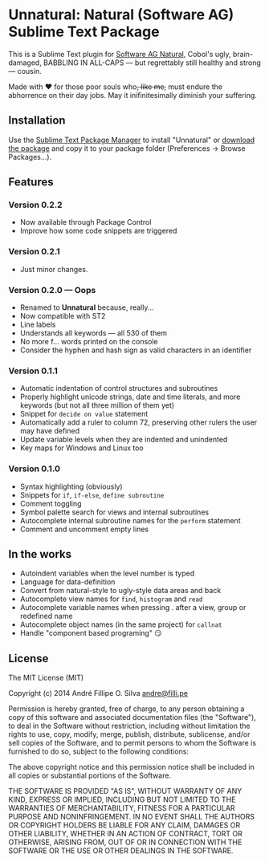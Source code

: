 Unnatural: Natural (Software AG) Sublime Text Package
=====================================================

This is a Sublime Text plugin for [Software AG Natural][natural], Cobol's
ugly, brain-damaged, BABBLING IN ALL-CAPS — but regrettably still healthy and
strong — cousin.

Made with ❤️ for those poor souls who<del>, like me,</del> must endure the abhorrence on their day jobs. May it inifinitesimally diminish your suffering.

[natural]: http://www.softwareag.com/corporate/products/adabas_natural/natural/overview


Installation
------------

Use the [Sublime Text Package Manager][stpm] to install "Unnatural" or [download the package][download] and copy it to your package folder (Preferences → Browse Packages...).

[stpm]: https://packagecontrol.io/installation "Installation - Package Control"
[download]: https://github.com/andref/Unnatural-Sublime-Package/archive/develop.zip "Download the latest version"


Features
--------

### Version 0.2.2

- Now available through Package Control
- Improve how some code snippets are triggered

### Version 0.2.1

- Just minor changes.

### Version 0.2.0 — Oops

- Renamed to **Unnatural** because, really...
- Now compatible with ST2
- Line labels
- Understands all keywords — all 530 of them
- No more f... words printed on the console
- Consider the hyphen and hash sign as valid characters in an identifier

### Version 0.1.1

- Automatic indentation of control structures and subroutines
- Properly highlight unicode strings, date and time literals, and more keywords
  (but not all three million of them yet)
- Snippet for `decide on value` statement
- Automatically add a ruler to column 72, preserving other rulers the user may
  have defined
- Update variable levels when they are indented and unindented
- Key maps for Windows and Linux too

### Version 0.1.0

- Syntax highlighting (obviously)
- Snippets for `if`, `if-else`, `define subroutine`
- Comment toggling
- Symbol palette search for views and internal subroutines
- Autocomplete internal subroutine names for the `perform` statement
- Comment and uncomment empty lines


In the works
------------

- Autoindent variables when the level number is typed
- Language for data-definition
- Convert from natural-style to ugly-style data areas and back
- Autocomplete view names for `find`, `histogram` and `read`
- Autocomplete variable names when pressing . after a view, group or redefined
  name
- Autocomplete object names (in the same project) for `callnat`
- Handle "component based programing" 😏


License
-------

The MIT License (MIT)

Copyright (c) 2014 André Fillipe O. Silva <andre@filli.pe>

Permission is hereby granted, free of charge, to any person obtaining a copy
of this software and associated documentation files (the "Software"), to deal
in the Software without restriction, including without limitation the rights
to use, copy, modify, merge, publish, distribute, sublicense, and/or sell
copies of the Software, and to permit persons to whom the Software is
furnished to do so, subject to the following conditions:

The above copyright notice and this permission notice shall be included in
all copies or substantial portions of the Software.

THE SOFTWARE IS PROVIDED "AS IS", WITHOUT WARRANTY OF ANY KIND, EXPRESS OR
IMPLIED, INCLUDING BUT NOT LIMITED TO THE WARRANTIES OF MERCHANTABILITY,
FITNESS FOR A PARTICULAR PURPOSE AND NONINFRINGEMENT. IN NO EVENT SHALL THE
AUTHORS OR COPYRIGHT HOLDERS BE LIABLE FOR ANY CLAIM, DAMAGES OR OTHER
LIABILITY, WHETHER IN AN ACTION OF CONTRACT, TORT OR OTHERWISE, ARISING FROM,
OUT OF OR IN CONNECTION WITH THE SOFTWARE OR THE USE OR OTHER DEALINGS IN
THE SOFTWARE.
